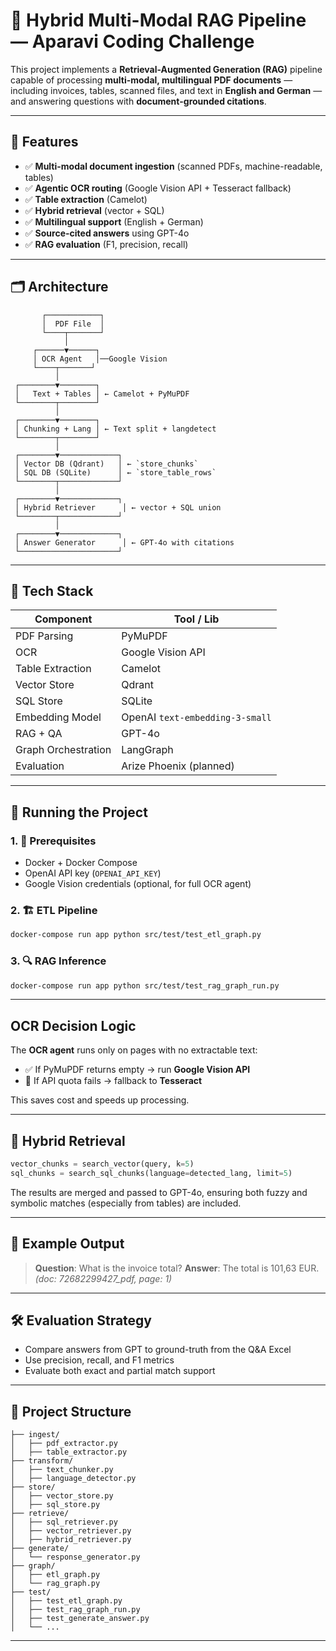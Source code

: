 # 🧠 Hybrid Multi-Modal RAG Pipeline — Aparavi Coding Challenge

This project implements a **Retrieval-Augmented Generation (RAG)** pipeline capable of processing **multi-modal, multilingual PDF documents** — including invoices, tables, scanned files, and text in **English and German** — and answering questions with **document-grounded citations**.

---

## 🚀 Features

- ✅ **Multi-modal document ingestion** (scanned PDFs, machine-readable, tables)
- ✅ **Agentic OCR routing** (Google Vision API + Tesseract fallback)
- ✅ **Table extraction** (Camelot)
- ✅ **Hybrid retrieval** (vector + SQL)
- ✅ **Multilingual support** (English + German)
- ✅ **Source-cited answers** using GPT-4o
- ✅ **RAG evaluation** (F1, precision, recall)

---

## 🗂️ Architecture

```text
       ┌────────────┐
       │  PDF File  │
       └────┬───────┘
            │
     ┌──────▼──────┐
     │ OCR Agent   │──Google Vision
     └────┬───────┘
          │
 ┌────────▼────────┐
 │   Text + Tables │ ← Camelot + PyMuPDF
 └────────┬────────┘
          │
 ┌────────▼────────┐
 │ Chunking + Lang │ ← Text split + langdetect
 └────────┬────────┘
          │
 ┌────────▼─────────────┐
 │ Vector DB (Qdrant)   │ ← `store_chunks`
 │ SQL DB (SQLite)      │ ← `store_table_rows`
 └────────┬─────────────┘
          │
 ┌────────▼─────────────┐
 │ Hybrid Retriever      │ ← vector + SQL union
 └────────┬─────────────┘
          │
 ┌────────▼─────────────┐
 │ Answer Generator      │ ← GPT-4o with citations
 └──────────────────────┘
```

---

## 🧱 Tech Stack

| Component           | Tool / Lib                      |
| ------------------- | ------------------------------- |
| PDF Parsing         | PyMuPDF                         |
| OCR                 | Google Vision API               |
| Table Extraction    | Camelot                         |
| Vector Store        | Qdrant                          |
| SQL Store           | SQLite                          |
| Embedding Model     | OpenAI `text-embedding-3-small` |
| RAG + QA            | GPT-4o                          |
| Graph Orchestration | LangGraph                       |
| Evaluation          | Arize Phoenix (planned)         |

---

## 🧪 Running the Project

### 1. 🐳 Prerequisites

- Docker + Docker Compose
- OpenAI API key (`OPENAI_API_KEY`)
- Google Vision credentials (optional, for full OCR agent)

### 2. 🏗️ ETL Pipeline

```bash
docker-compose run app python src/test/test_etl_graph.py
```

### 3. 🔍 RAG Inference

```bash
docker-compose run app python src/test/test_rag_graph_run.py
```

---

## OCR Decision Logic

The **OCR agent** runs only on pages with no extractable text:

- ✅ If PyMuPDF returns empty → run **Google Vision API**
- 🔁 If API quota fails → fallback to **Tesseract**

This saves cost and speeds up processing.

---

## 🧠 Hybrid Retrieval

```python
vector_chunks = search_vector(query, k=5)
sql_chunks = search_sql_chunks(language=detected_lang, limit=5)
```

The results are merged and passed to GPT-4o, ensuring both fuzzy and symbolic matches (especially from tables) are included.

---

## 🧾 Example Output

> **Question**: What is the invoice total?
> **Answer**: The total is 101,63 EUR. _(doc: 72682299427_pdf, page: 1)_

---

## 🛠️ Evaluation Strategy

- Compare answers from GPT to ground-truth from the Q&A Excel
- Use precision, recall, and F1 metrics
- Evaluate both exact and partial match support

---

## 📁 Project Structure

```
├── ingest/
│   ├── pdf_extractor.py
│   ├── table_extractor.py
├── transform/
│   ├── text_chunker.py
│   ├── language_detector.py
├── store/
│   ├── vector_store.py
│   ├── sql_store.py
├── retrieve/
│   ├── sql_retriever.py
│   ├── vector_retriever.py
│   ├── hybrid_retriever.py
├── generate/
│   └── response_generator.py
├── graph/
│   ├── etl_graph.py
│   └── rag_graph.py
├── test/
│   ├── test_etl_graph.py
│   ├── test_rag_graph_run.py
│   ├── test_generate_answer.py
│   └── ...
```

---
